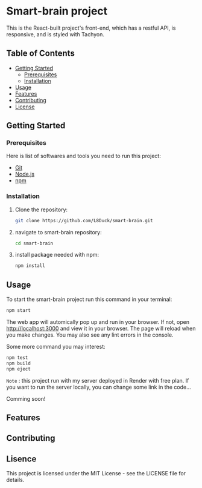 # Smart-brain project

This is the React-built project's front-end, which has a restful API, is responsive, and is styled with Tachyon.

## Table of Contents

- [Getting Started](#getting-started)
  - [Prerequisites](#prerequisites)
  - [Installation](#installation)
- [Usage](#usage)
- [Features](#features)
- [Contributing](#contributing)
- [License](#license)

## Getting Started

### Prerequisites

Here is list of softwares and tools you need to run this project:

- [Git](https://git-scm.com/downloads)
- [Node.js](https://nodejs.org/)
- [npm](https://www.npmjs.com/)

### Installation

1. Clone the repository:

   ```sh
   git clone https://github.com/L8Duck/smart-brain.git
   ```
2. navigate to smart-brain repository:
   ```sh
   cd smart-brain
   ```
3. install package needed with npm:
   ```sh
   npm install
   ```
   
## Usage
To start the smart-brain project run this command in your terminal:
```sh
npm start
```
The web app will automically pop up and run in your browser. 
If not, open [http://localhost:3000](http://localhost:3000) and view it in your browser.
The page will reload when you make changes.
You may also see any lint errors in the console.

Some more command you may interest:
```sh
npm test
npm build
npm eject
```
`Note` : this project run with my server deployed in Render with free plan. 
If you want to run the server locally, you can change some link in the code...

Comming soon!

## Features

## Contributing

## Lisence
This project is licensed under the MIT License - see the LICENSE file for details.

